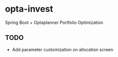 # opta-invest
Spring Boot + Optaplanner Portfolio Optimization

## TODO

* Add parameter customization on allocation screen
